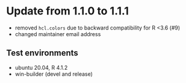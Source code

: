 # Update from 1.1.0 to 1.1.1

- removed `hcl.colors` due to backward compatibility for R <3.6 (#9)
- changed maintainer email address


## Test environments
* ubuntu 20.04, R 4.1.2
* win-builder (devel and release)


